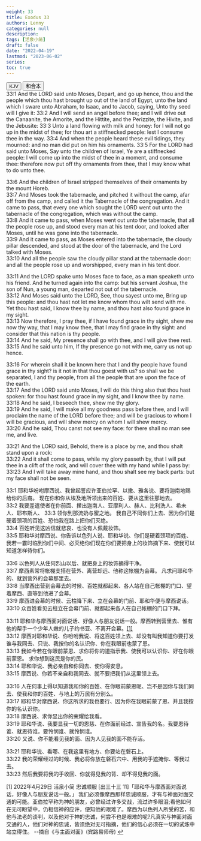 ```yaml
---
weight: 33
title: Exodus 33
authors: Lenny
categories: null
description: 
tags: [活泉小简]
draft: false
date: "2022-04-19"
lastmod: "2023-06-02"
series:
toc: true
---
```


<!--more-->

<!-- Tab links -->
<div class="tab">
  <button class="tablinks active" onclick="tablabel(event, 'english')">KJV</button>
  <button class="tablinks" onclick="tablabel(event, 'chinese')">和合本</button>
  
</div>

<!-- Tab content -->
<div id="english" class="tabcontent" style="display:block">
33:1 And the LORD said unto Moses, Depart, and go up hence, thou and the people which thou hast brought up out of the land of Egypt, unto the land which I sware unto Abraham, to Isaac, and to Jacob, saying, Unto thy seed will I give it:  
33:2 And I will send an angel before thee; and I will drive out the Canaanite, the Amorite, and the Hittite, and the Perizzite, the Hivite, and the Jebusite:  
33:3 Unto a land flowing with milk and honey: for I will not go up in the midst of thee; for thou art a stiffnecked people: lest I consume thee in the way.  
33:4 And when the people heard these evil tidings, they mourned: and no man did put on him his ornaments.  
33:5 For the LORD had said unto Moses, Say unto the children of Israel, Ye are a stiffnecked people: I will come up into the midst of thee in a moment, and consume thee: therefore now put off thy ornaments from thee, that I may know what to do unto thee.  

33:6 And the children of Israel stripped themselves of their ornaments by the mount Horeb.  
33:7 And Moses took the tabernacle, and pitched it without the camp, afar off from the camp, and called it the Tabernacle of the congregation. And it came to pass, that every one which sought the LORD went out unto the tabernacle of the congregation, which was without the camp.  
33:8 And it came to pass, when Moses went out unto the tabernacle, that all the people rose up, and stood every man at his tent door, and looked after Moses, until he was gone into the tabernacle.  
33:9 And it came to pass, as Moses entered into the tabernacle, the cloudy pillar descended, and stood at the door of the tabernacle, and the Lord talked with Moses.  
33:10 And all the people saw the cloudy pillar stand at the tabernacle door: and all the people rose up and worshipped, every man in his tent door.  

33:11 And the LORD spake unto Moses face to face, as a man speaketh unto his friend. And he turned again into the camp: but his servant Joshua, the son of Nun, a young man, departed not out of the tabernacle.  
33:12 And Moses said unto the LORD, See, thou sayest unto me, Bring up this people: and thou hast not let me know whom thou wilt send with me. Yet thou hast said, I know thee by name, and thou hast also found grace in my sight.  
33:13 Now therefore, I pray thee, if I have found grace in thy sight, shew me now thy way, that I may know thee, that I may find grace in thy sight: and consider that this nation is thy people.  
33:14 And he said, My presence shall go with thee, and I will give thee rest.  
33:15 And he said unto him, If thy presence go not with me, carry us not up hence.  

33:16 For wherein shall it be known here that I and thy people have found grace in thy sight? is it not in that thou goest with us? so shall we be separated, I and thy people, from all the people that are upon the face of the earth.  
33:17 And the LORD said unto Moses, I will do this thing also that thou hast spoken: for thou hast found grace in my sight, and I know thee by name.  
33:18 And he said, I beseech thee, shew me thy glory.  
33:19 And he said, I will make all my goodness pass before thee, and I will proclaim the name of the LORD before thee; and will be gracious to whom I will be gracious, and will shew mercy on whom I will shew mercy.  
33:20 And he said, Thou canst not see my face: for there shall no man see me, and live.  

33:21 And the LORD said, Behold, there is a place by me, and thou shalt stand upon a rock:  
33:22 And it shall come to pass, while my glory passeth by, that I will put thee in a clift of the rock, and will cover thee with my hand while I pass by:  
33:23 And I will take away mine hand, and thou shalt see my back parts: but my face shall not be seen.  
</div>


<div id="chinese" class="tabcontent">

33:1 耶和华吩咐摩西说、我曾起誓应许亚伯拉罕、以撒、雅各说、要将迦南地赐给你的后裔。  现在你和你从埃及地所领出来的百姓、要从这里往那地去。  
33:2 我要差遣使者在你前面、撵出迦南人、亚摩利人、赫人、比利洗人、希未人、耶布斯人、
33:3 领你到那流奶与蜜之地。  我自己不同你们上去、因为你们是硬着颈项的百姓、恐怕我在路上把你们灭绝。  
33:4 百姓听见这凶信就悲哀、也没有人佩戴妆饰。  
33:5 耶和华对摩西说、你告诉以色列人说、耶和华说、你们是硬着颈项的百姓、我若一霎时临到你们中间、必灭绝你们现在你们要把身上的妆饰摘下来、使我可以知道怎样待你们。  

33:6 以色列人从住何烈山以后、就把身上的妆饰摘得干净。  
33:7 摩西素常将帐棚支搭在营外、离营却远、他称这帐棚为会幕。  凡求问耶和华的、就到营外的会幕那里去。  
33:8 当摩西出营到会幕去的时候、百姓就都起来、各人站在自己帐棚的门口、望着摩西、直等到他进了会幕。  
33:9 摩西进会幕的时候、云柱降下来、立在会幕的门前、耶和华便与摩西说话。  
33:10 众百姓看见云柱立在会幕门前、就都起来各人在自己帐棚的门口下拜。  

33:11 耶和华与摩西面对面说话、好像人与朋友说话一般。摩西转到营里去、惟有他的帮手一个少年人嫩的儿子约书亚、不离开会幕。<a id="1_ref" href = "#1">[1]</a>  
33:12 摩西对耶和华说、你吩咐我说、将这百姓领上去、却没有叫我知道你要打发谁与我同去、只说、我按你的名认识你、你在我眼前也蒙了恩。  
33:13 我如今若在你眼前蒙恩、求你将你的道指示我、使我可以认识你、好在你眼前蒙恩。  求你想到这民是你的民。  
33:14 耶和华说、我必亲自和你同去、使你得安息。  
33:15 摩西说、你若不亲自和我同去、就不要把我们从这里领上去。  

33:16 人在何事上得以知道我和你的百姓、在你眼前蒙恩呢、岂不是因你与我们同去、使我和你的百姓、与地上的万民有分别么。  
33:17 耶和华对摩西说、你这所求的我也要行、因为你在我眼前蒙了恩、并且我按你的名认识你。  
33:18 摩西说、求你显出你的荣耀给我看。  
33:19 耶和华说、我要显我一切的恩慈、在你面前经过、宣告我的名。我要恩待谁、就恩待谁。要怜悯谁、就怜悯谁。  
33:20 又说、你不能看见我的面、因为人见我的面不能存活。  

33:21 耶和华说、看哪、在我这里有地方、你要站在磐石上。  
33:22 我的荣耀经过的时候、我必将你放在磐石穴中、用我的手遮掩你、等我过去。  
33:23 然后我要将我的手收回、你就得见我的背、却不得见我的面。  

<p id="1">[1] 2022年4月29日 活泉小简    
忠诚顺服    
[出三十三 11]「耶和华与摩西面对面说话，好像人与朋友说话一般。」    
我们必须像摩西那样忠诚顺服，才有与神面对面交通的可能。亚伯拉罕称为神的朋友，必曾经过许多交战，流过许多眼泪;看他如何在无可盼望中，仍相信神的应许，便知他的艰难了。摩西为以色列人所受的苦，和他与法老的谈判，以及他对于神的忠诚，何尝不也是艰难的呢?凡真实与神面对面交通的人，他们对神的忠诚，皆须绝对无可指摘，他们的信心必须在一切的试炼中站立得住。     
--摘自《与主面对面》(宾路易师母)
<a href="#1_ref">&#8617;</a>
</p>
 


</div>



